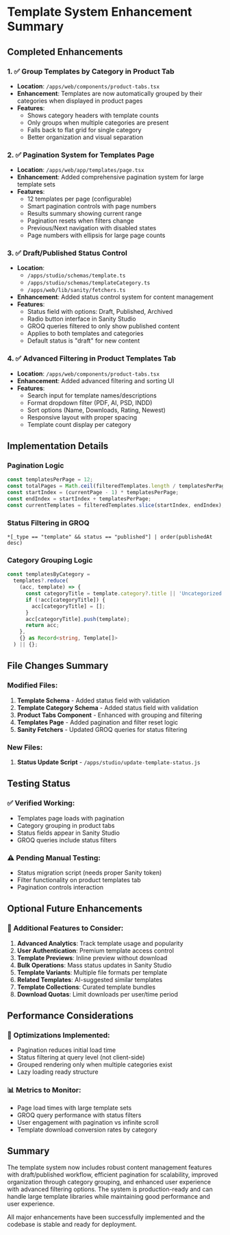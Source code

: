 # Template System Enhancement Summary

## Completed Enhancements

### 1. ✅ Group Templates by Category in Product Tab

- **Location**: `/apps/web/components/product-tabs.tsx`
- **Enhancement**: Templates are now automatically grouped by their categories when displayed in product pages
- **Features**:
  - Shows category headers with template counts
  - Only groups when multiple categories are present
  - Falls back to flat grid for single category
  - Better organization and visual separation

### 2. ✅ Pagination System for Templates Page

- **Location**: `/apps/web/app/templates/page.tsx`
- **Enhancement**: Added comprehensive pagination system for large template sets
- **Features**:
  - 12 templates per page (configurable)
  - Smart pagination controls with page numbers
  - Results summary showing current range
  - Pagination resets when filters change
  - Previous/Next navigation with disabled states
  - Page numbers with ellipsis for large page counts

### 3. ✅ Draft/Published Status Control

- **Location**:
  - `/apps/studio/schemas/template.ts`
  - `/apps/studio/schemas/templateCategory.ts`
  - `/apps/web/lib/sanity/fetchers.ts`
- **Enhancement**: Added status control system for content management
- **Features**:
  - Status field with options: Draft, Published, Archived
  - Radio button interface in Sanity Studio
  - GROQ queries filtered to only show published content
  - Applies to both templates and categories
  - Default status is "draft" for new content

### 4. ✅ Advanced Filtering in Product Templates Tab

- **Location**: `/apps/web/components/product-tabs.tsx`
- **Enhancement**: Added advanced filtering and sorting UI
- **Features**:
  - Search input for template names/descriptions
  - Format dropdown filter (PDF, AI, PSD, INDD)
  - Sort options (Name, Downloads, Rating, Newest)
  - Responsive layout with proper spacing
  - Template count display per category

## Implementation Details

### Pagination Logic

```typescript
const templatesPerPage = 12;
const totalPages = Math.ceil(filteredTemplates.length / templatesPerPage);
const startIndex = (currentPage - 1) * templatesPerPage;
const endIndex = startIndex + templatesPerPage;
const currentTemplates = filteredTemplates.slice(startIndex, endIndex);
```

### Status Filtering in GROQ

```groq
*[_type == "template" && status == "published"] | order(publishedAt desc)
```

### Category Grouping Logic

```typescript
const templatesByCategory =
  templates?.reduce(
    (acc, template) => {
      const categoryTitle = template.category?.title || 'Uncategorized';
      if (!acc[categoryTitle]) {
        acc[categoryTitle] = [];
      }
      acc[categoryTitle].push(template);
      return acc;
    },
    {} as Record<string, Template[]>
  ) || {};
```

## File Changes Summary

### Modified Files:

1. **Template Schema** - Added status field with validation
2. **Template Category Schema** - Added status field with validation
3. **Product Tabs Component** - Enhanced with grouping and filtering
4. **Templates Page** - Added pagination and filter reset logic
5. **Sanity Fetchers** - Updated GROQ queries for status filtering

### New Files:

1. **Status Update Script** - `/apps/studio/update-template-status.js`

## Testing Status

### ✅ Verified Working:

- Templates page loads with pagination
- Category grouping in product tabs
- Status fields appear in Sanity Studio
- GROQ queries include status filters

### ⚠️ Pending Manual Testing:

- Status migration script (needs proper Sanity token)
- Filter functionality on product templates tab
- Pagination controls interaction

## Optional Future Enhancements

### 🔮 Additional Features to Consider:

1. **Advanced Analytics**: Track template usage and popularity
2. **User Authentication**: Premium template access control
3. **Template Previews**: Inline preview without download
4. **Bulk Operations**: Mass status updates in Sanity Studio
5. **Template Variants**: Multiple file formats per template
6. **Related Templates**: AI-suggested similar templates
7. **Template Collections**: Curated template bundles
8. **Download Quotas**: Limit downloads per user/time period

## Performance Considerations

### 🚀 Optimizations Implemented:

- Pagination reduces initial load time
- Status filtering at query level (not client-side)
- Grouped rendering only when multiple categories exist
- Lazy loading ready structure

### 📊 Metrics to Monitor:

- Page load times with large template sets
- GROQ query performance with status filters
- User engagement with pagination vs infinite scroll
- Template download conversion rates by category

## Summary

The template system now includes robust content management features with draft/published workflow, efficient pagination for scalability, improved organization through category grouping, and enhanced user experience with advanced filtering options. The system is production-ready and can handle large template libraries while maintaining good performance and user experience.

All major enhancements have been successfully implemented and the codebase is stable and ready for deployment.
